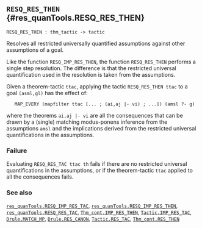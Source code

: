 ## `RESQ_RES_THEN` {#res_quanTools.RESQ_RES_THEN}


```
RESQ_RES_THEN : thm_tactic -> tactic
```



Resolves all restricted universally quantified assumptions against
other assumptions of a goal.


Like the function `RESQ_IMP_RES_THEN`, the function `RESQ_RES_THEN`
performs a single step resolution. The difference is that the
restricted universal quantification used in the resolution is taken
from the assumptions.

Given a theorem-tactic `ttac`, applying the tactic
`RESQ_RES_THEN ttac` to a goal `(asml,gl)` has the effect of:
    
       MAP_EVERY (mapfilter ttac [... ; (ai,aj |- vi) ; ...]) (amsl ?- g)
    
where the theorems `ai,aj |- vi` are all the consequences that can be
drawn by a (single) matching modus-ponens inference from the
assumptions `amsl` and the implications derived from the restricted
universal quantifications in the assumptions.

### Failure

Evaluating `RESQ_RES_TAC ttac th` fails if there are no restricted
universal quantifications in the assumptions, or if the theorem-tactic
`ttac` applied to all the consequences fails.



### See also

[`res_quanTools.RESQ_IMP_RES_TAC`](#res_quanTools.RESQ_IMP_RES_TAC), [`res_quanTools.RESQ_IMP_RES_THEN`](#res_quanTools.RESQ_IMP_RES_THEN), [`res_quanTools.RESQ_RES_TAC`](#res_quanTools.RESQ_RES_TAC), [`Thm_cont.IMP_RES_THEN`](#Thm_cont.IMP_RES_THEN), [`Tactic.IMP_RES_TAC`](#Tactic.IMP_RES_TAC), [`Drule.MATCH_MP`](#Drule.MATCH_MP), [`Drule.RES_CANON`](#Drule.RES_CANON), [`Tactic.RES_TAC`](#Tactic.RES_TAC), [`Thm_cont.RES_THEN`](#Thm_cont.RES_THEN)

